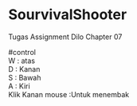 # SourvivalShooter
Tugas Assignment Dilo Chapter 07

#control <br>
W : atas <br>
D : Kanan <br>
S : Bawah <br>
A : Kiri <br>
Klik Kanan mouse :Untuk menembak
